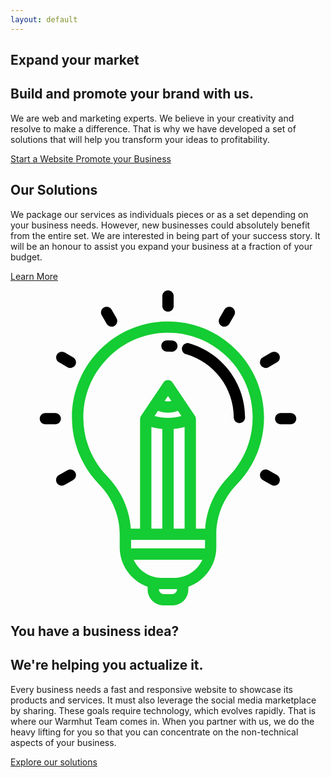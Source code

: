 ```yaml
---
layout: default
---
```

<div class = 'wrapper'>
      <section class = 'division'>
        <div class = 'sasa insight'>
          <div class = 'overlay'>
            <h1>Expand your market</h1>
            <h2>Build and promote your brand with us.</h2>
            <p class = 'center-text half'>
              We are web and marketing experts. We believe in your creativity and resolve to make a difference. That is why we have developed a set of solutions that will help you transform your ideas to profitability.
            </p>
            <div class = 'center-text bubbling'>
              <a href = '/solutions/web/' class = 'btn bright'>
                Start a Website
              </a>
              <a href = '/solutions/social/' class = 'btn green'>Promote your Business</a>
            </div>
          </div>
        </div>
      </section>
      <section>
        <div class = 'transparent'>
          <h1><span class = 'colorful'>Our Solutions</span></h1>
          <div class = 'half'>
            <p>We package our services as individuals pieces or as a set depending on your business needs. However, new businesses
              could absolutely benefit from the entire set. We are interested in being part of your success story. It will be an honour to assist you expand your 
              business at a fraction of your budget.</p>
            <a  href = 'solutions' class = 'border'>Learn More</a>
          </div>
        </div>
      </section>
      <section class = 'division'>
        <div class = 'sasa dev'>
          <div class = 'transparent'>
            <div class = 'half'>
              <p class = 'center-text green'>
                 <svg xmlns="http://www.w3.org/2000/svg" class = 'svg-icon' viewBox="0 0 512 512"><path fill="#14cc33" d="M365.5 95.4c-30-29.5-69.7-45.5-111.8-44.9 -85.9 1.2-154.9 72.1-153.8 158.1 0.5 40 16.1 77.8 44 106.5 21.6 22.3 33.6 51.2 33.6 81.4v21.1c0 29.6 19 54.8 45.4 64.2v4.2c0 14.4 11.7 26.1 26.1 26.1h14c14.4 0 26.1-11.7 26.1-26.1v-4.2c26.4-9.4 45.4-34.6 45.4-64.2v-21.1c0-30.2 11.9-59.1 33.5-81.3 28.4-29.3 44.1-67.9 44.1-108.7C412 164.5 395.5 125 365.5 95.4zM270.7 485.9h0c0 4.2-3.4 7.7-7.7 7.7h-14c-4.2 0-7.7-3.4-7.7-7.7v-0.4c1.4 0.1 2.8 0.1 4.3 0.1h20.8c1.4 0 2.9-0.1 4.3-0.1V485.9zM266.4 467.2h-20.8c-20.2 0-37.6-12.1-45.3-29.4H311.8C304 455.1 286.6 467.2 266.4 467.2zM316.1 417.6c0 0.6 0 1.2 0 1.8h-120.1c0-0.6 0-1.2 0-1.8v-11.9h120.2V417.6zM256 198.8c5.6 0 11-1.1 16.1-3.1l5.8 8.6c-14.3 4-29.5 4-43.9 0l5.8-8.6C245 197.8 250.4 198.8 256 198.8zM250.5 179.8l5.5-8.2 5.5 8.2c-1.8 0.4-3.6 0.6-5.5 0.6C254.1 180.4 252.3 180.2 250.5 179.8zM283 222v165.3h-17.8V225.3C271.2 224.8 277.1 223.7 283 222zM246.8 225.3v162h-17.8V222C234.9 223.7 240.8 224.8 246.8 225.3zM354.7 302.4c-22.7 23.4-36.2 53.3-38.3 84.9h-15V209.1c0-1.8-0.5-3.6-1.6-5.1l-36.2-54c-1.7-2.5-4.6-4.1-7.6-4.1 -3.1 0-5.9 1.5-7.6 4.1l-36.2 54c-1 1.5-1.6 3.3-1.6 5.1v178.2h-15c-2.2-31.6-15.6-61.5-38.4-85 -24.5-25.3-38.3-58.7-38.8-93.9 -0.5-36.6 13.4-71.2 39.1-97.7 25.7-26.4 60-41.3 96.5-41.8 0.7 0 1.3 0 2 0 36.4 0 70.7 14 96.6 39.6 26.4 26.1 41 60.9 41 98C393.6 242.6 379.8 276.6 354.7 302.4z" class="a"/><path d="M290.4 86c-4.9-1.4-10 1.4-11.4 6.3 -1.4 4.9 1.4 10 6.3 11.4 45.7 13.1 77.6 55.4 77.6 102.9 0 5.1 4.1 9.2 9.2 9.2 5.1 0 9.2-4.1 9.2-9.2C381.4 150.9 344 101.3 290.4 86z" class="a"/><path d="M262.9 81.4c-2.9-0.2-5.8-0.2-8.7-0.2 -5.1 0.1-9.1 4.2-9.1 9.3 0.1 5 4.2 9.1 9.2 9.1 0 0 0.1 0 0.1 0 2.5 0 5 0 7.4 0.1 0.2 0 0.3 0 0.5 0 4.9 0 8.9-3.8 9.2-8.7C271.8 86 268 81.6 262.9 81.4z" class="a"/><path d="M455.3 199.3h-16.1c-5.1 0-9.2 4.1-9.2 9.2 0 5.1 4.1 9.2 9.2 9.2h16.1c5.1 0 9.2-4.1 9.2-9.2C464.5 203.5 460.4 199.3 455.3 199.3z" class="a"/><path d="M72.7 199.3H56.7c-5.1 0-9.2 4.1-9.2 9.2 0 5.1 4.1 9.2 9.2 9.2h16c5.1 0 9.2-4.1 9.2-9.2C81.9 203.5 77.8 199.3 72.7 199.3z" class="a"/><path d="M436.6 104.3c-2.5-4.4-8.2-5.9-12.6-3.4l-13.9 8c-4.4 2.5-5.9 8.2-3.4 12.6 1.7 3 4.8 4.6 8 4.6 1.6 0 3.1-0.4 4.6-1.2l13.9-8C437.6 114.3 439.1 108.7 436.6 104.3z" class="a"/><path d="M105.2 295.6c-2.5-4.4-8.2-5.9-12.6-3.4l-13.9 8c-4.4 2.5-5.9 8.2-3.4 12.6 1.7 3 4.8 4.6 8 4.6 1.6 0 3.1-0.4 4.6-1.2l13.9-8C106.3 305.6 107.8 300 105.2 295.6z" class="a"/><path d="M360.3 27.9c-4.4-2.5-10-1-12.6 3.4l-8 13.9c-2.5 4.4-1 10 3.4 12.6 1.4 0.8 3 1.2 4.6 1.2 3.2 0 6.3-1.6 8-4.6l8-13.9C366.2 36.1 364.7 30.5 360.3 27.9z" class="a"/><path d="M256 0c-5.1 0-9.2 4.1-9.2 9.2v16.1c0 5.1 4.1 9.2 9.2 9.2s9.2-4.1 9.2-9.2V9.2C265.2 4.1 261.1 0 256 0z" class="a"/><path d="M172.3 45.2l-8-13.9c-2.5-4.4-8.2-5.9-12.6-3.4 -4.4 2.5-5.9 8.2-3.4 12.6l8 13.9c1.7 3 4.8 4.6 8 4.6 1.6 0 3.1-0.4 4.6-1.2C173.4 55.2 174.9 49.6 172.3 45.2z" class="a"/><path d="M101.9 108.9l-13.9-8c-4.4-2.5-10-1-12.6 3.4 -2.5 4.4-1 10 3.4 12.6l13.9 8c1.4 0.8 3 1.2 4.6 1.2 3.2 0 6.3-1.6 8-4.6C107.8 117.1 106.3 111.5 101.9 108.9z" class="a"/><path d="M433.2 300.2l-13.9-8c-4.4-2.5-10-1-12.6 3.4 -2.5 4.4-1 10 3.4 12.6l13.9 8c1.4 0.8 3 1.2 4.6 1.2 3.2 0 6.3-1.6 8-4.6C439.1 308.4 437.6 302.8 433.2 300.2z" class="a"/></svg>
              </p>
              <h1>You have a business idea?</h1>
              <h2>We're helping you actualize it.</h2>
              <p>
                Every business needs a fast and responsive website to showcase its products and services.
                It must also leverage the social media marketplace by sharing.
                These goals require technology, which evolves rapidly. That is where our Warmhut Team comes in. When you
                partner with us, we do the heavy lifting for you so that you can concentrate on the non-technical aspects of your business.
              </p>
              </div>
              <a href = 'solutions' class = 'border'>Explore our solutions</a>
            </div>
          </div>
        </div>
      </section>

